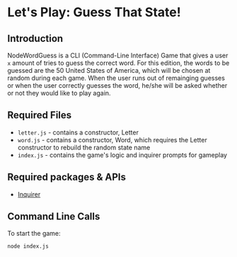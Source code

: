 # Let's Play: Guess That State!

## Introduction
NodeWordGuess is a CLI (Command-Line Interface) Game that gives a user `x` amount of tries to guess the correct word. 
For this edition, the words to be guessed are the 50 United States of America, which will be chosen at random during each game. When the user runs out of remainging guesses or when the user correctly guesses the word, he/she will be asked whether or not they would like to play again.

## Required Files
* `letter.js` - contains a constructor, Letter
* `word.js` - contains a constructor, Word, which requires the Letter constructor to rebuild the random state name
* `index.js` - contains the game's logic and inquirer prompts for gameplay

## Required packages & APIs
* [Inquirer](https://www.npmjs.com/package/inquirer)

## Command Line Calls

To start the game:
```
node index.js 
```
